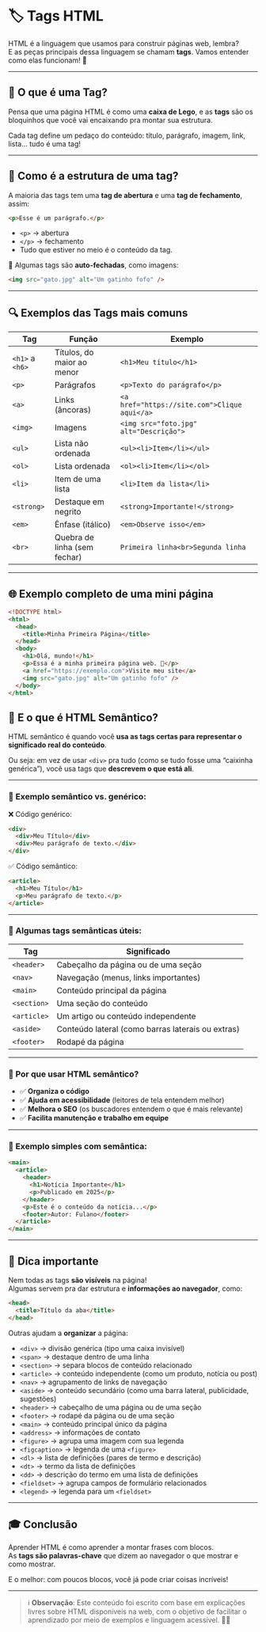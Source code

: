 # 🏷️ Tags HTML

HTML é a linguagem que usamos para construir páginas web, lembra?  
E as peças principais dessa linguagem se chamam **tags**. Vamos entender como elas funcionam! 🧩

---

## 🧠 O que é uma Tag?

Pensa que uma página HTML é como uma **caixa de Lego**, e as **tags** são os bloquinhos que você vai encaixando pra montar sua estrutura.

Cada tag define um pedaço do conteúdo: título, parágrafo, imagem, link, lista… tudo é uma tag!

---

## 🧱 Como é a estrutura de uma tag?

A maioria das tags tem uma **tag de abertura** e uma **tag de fechamento**, assim:

```html
<p>Esse é um parágrafo.</p>
```

- `<p>` → abertura
- `</p>` → fechamento
- Tudo que estiver no meio é o conteúdo da tag.

🔹 Algumas tags são **auto-fechadas**, como imagens:

```html
<img src="gato.jpg" alt="Um gatinho fofo" />
```

---

## 🔍 Exemplos das Tags mais comuns

| Tag             | Função                       | Exemplo                                      |
| --------------- | ---------------------------- | -------------------------------------------- |
| `<h1>` a `<h6>` | Títulos, do maior ao menor   | `<h1>Meu título</h1>`                        |
| `<p>`           | Parágrafos                   | `<p>Texto do parágrafo</p>`                  |
| `<a>`           | Links (âncoras)              | `<a href="https://site.com">Clique aqui</a>` |
| `<img>`         | Imagens                      | `<img src="foto.jpg" alt="Descrição">`       |
| `<ul>`          | Lista não ordenada           | `<ul><li>Item</li></ul>`                     |
| `<ol>`          | Lista ordenada               | `<ol><li>Item</li></ol>`                     |
| `<li>`          | Item de uma lista            | `<li>Item da lista</li>`                     |
| `<strong>`      | Destaque em negrito          | `<strong>Importante!</strong>`               |
| `<em>`          | Ênfase (itálico)             | `<em>Observe isso</em>`                      |
| `<br>`          | Quebra de linha (sem fechar) | `Primeira linha<br>Segunda linha`            |

---

## 🌐 Exemplo completo de uma mini página

```html
<!DOCTYPE html>
<html>
  <head>
    <title>Minha Primeira Página</title>
  </head>
  <body>
    <h1>Olá, mundo!</h1>
    <p>Essa é a minha primeira página web. 🎉</p>
    <a href="https://exemplo.com">Visite meu site</a>
    <img src="gato.jpg" alt="Um gatinho fofo" />
  </body>
</html>
```

## 🧠 E o que é HTML Semântico?

HTML semântico é quando você **usa as tags certas para representar o significado real do conteúdo**.

Ou seja: em vez de usar `<div>` pra tudo (como se tudo fosse uma “caixinha genérica”), você usa tags que **descrevem o que está ali**.

---

### 🧾 Exemplo semântico vs. genérico:

❌ Código genérico:

```html
<div>
  <div>Meu Título</div>
  <div>Meu parágrafo de texto.</div>
</div>
```

✅ Código semântico:

```html
<article>
  <h1>Meu Título</h1>
  <p>Meu parágrafo de texto.</p>
</article>
```

---

### 🧩 Algumas tags semânticas úteis:

| Tag         | Significado                                       |
| ----------- | ------------------------------------------------- |
| `<header>`  | Cabeçalho da página ou de uma seção               |
| `<nav>`     | Navegação (menus, links importantes)              |
| `<main>`    | Conteúdo principal da página                      |
| `<section>` | Uma seção do conteúdo                             |
| `<article>` | Um artigo ou conteúdo independente                |
| `<aside>`   | Conteúdo lateral (como barras laterais ou extras) |
| `<footer>`  | Rodapé da página                                  |

---

### 🦾 Por que usar HTML semântico?

- ✅ **Organiza o código**
- ✅ **Ajuda em acessibilidade** (leitores de tela entendem melhor)
- ✅ **Melhora o SEO** (os buscadores entendem o que é mais relevante)
- ✅ **Facilita manutenção e trabalho em equipe**

---

### 🧪 Exemplo simples com semântica:

```html
<main>
  <article>
    <header>
      <h1>Notícia Importante</h1>
      <p>Publicado em 2025</p>
    </header>
    <p>Este é o conteúdo da notícia...</p>
    <footer>Autor: Fulano</footer>
  </article>
</main>
```

---

## 📌 Dica importante

Nem todas as tags **são visíveis** na página!  
Algumas servem pra dar estrutura e **informações ao navegador**, como:

```html
<head>
  <title>Título da aba</title>
</head>
```

Outras ajudam a **organizar** a página:

- `<div>` → divisão genérica (tipo uma caixa invisível)
- `<span>` → destaque dentro de uma linha
- `<section>` → separa blocos de conteúdo relacionado
- `<article>` → conteúdo independente (como um produto, notícia ou post)
- `<nav>` → agrupamento de links de navegação
- `<aside>` → conteúdo secundário (como uma barra lateral, publicidade, sugestões)
- `<header>` → cabeçalho de uma página ou de uma seção
- `<footer>` → rodapé da página ou de uma seção
- `<main>` → conteúdo principal único da página
- `<address>` → informações de contato
- `<figure>` → agrupa uma imagem com sua legenda
- `<figcaption>` → legenda de uma `<figure>`
- `<dl>` → lista de definições (pares de termo e descrição)
- `<dt>` → termo da lista de definições
- `<dd>` → descrição do termo em uma lista de definições
- `<fieldset>` → agrupa campos de formulário relacionados
- `<legend>` → legenda para um `<fieldset>`

---

## 🎓 Conclusão

Aprender HTML é como aprender a montar frases com blocos.  
As **tags são palavras-chave** que dizem ao navegador o que mostrar e como mostrar.

E o melhor: com poucos blocos, você já pode criar coisas incríveis!

---

> ℹ️ **Observação**: Este conteúdo foi escrito com base em explicações livres sobre HTML disponíveis na web, com o objetivo de facilitar o aprendizado por meio de exemplos e linguagem acessível. 📘✨
